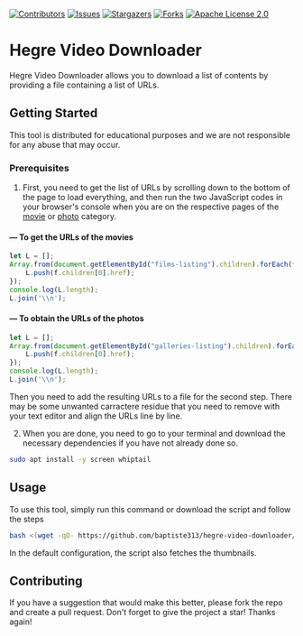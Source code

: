 [![Contributors](https://img.shields.io/github/contributors/baptiste313/hegre-video-downloader.svg?style=for-the-badge)](https://github.com/baptiste313/hegre-video-downloader/graphs/contributors) [![Issues](https://img.shields.io/github/issues/baptiste313/hegre-video-downloader.svg?style=for-the-badge)](https://github.com/baptiste313/hegre-video-downloader/issues) [![Stargazers](https://img.shields.io/github/stars/baptiste313/hegre-video-downloader.svg?style=for-the-badge)](https://github.com/baptiste313/hegre-video-downloader/stargazers) [![Forks](https://img.shields.io/github/forks/baptiste313/hegre-video-downloader.svg?style=for-the-badge)](https://github.com/baptiste313/hegre-video-downloader/network/members) [![Apache License 2.0](https://img.shields.io/github/license/baptiste313/hegre-video-downloader.svg?style=for-the-badge)](https://github.com/baptiste313/hegre-video-downloader/blob/master/LICENSE)

# Hegre Video Downloader
   
Hegre Video Downloader allows you to download a list of contents by providing a file containing a list of URLs.

## Getting Started

This tool is distributed for educational purposes and we are not responsible for any abuse that may occur.

### Prerequisites

1. First, you need to get the list of URLs by scrolling down to the bottom of the page to load everything, and then run the two JavaScript codes in your browser's console when you are on the respective pages of the [movie](https://www.hegre.com/movies) or [photo](https://www.hegre.com/photos) category.

#### — To get the URLs of the movies

```js
let L = [];
Array.from(document.getElementById("films-listing").children).forEach(f => {
	L.push(f.children[0].href);
});
console.log(L.length);
L.join('\\n');
```

#### — To obtain the URLs of the photos

```js
let L = [];
Array.from(document.getElementById("galleries-listing").children).forEach(f => {
	L.push(f.children[0].href);
});
console.log(L.length);
L.join('\\n');
```

Then you need to add the resulting URLs to a file for the second step. There may be some unwanted carractere residue that you need to remove with your text editor and align the URLs line by line.

2. When you are done, you need to go to your terminal and download the necessary dependencies if you have not already done so.

```bash
sudo apt install -y screen whiptail
```

## Usage

To use this tool, simply run this command or download the script and follow the steps

```bash
bash <(wget -qO- https://github.com/baptiste313/hegre-video-downloader/raw/main/hegre-video-downloader.sh)
```

In the default configuration, the script also fetches the thumbnails.

## Contributing

If you have a suggestion that would make this better, please fork the repo and create a pull request. Don't forget to give the project a star! Thanks again!
